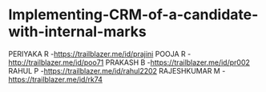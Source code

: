 # Implementing-CRM-of-a-candidate-with-internal-marks

PERIYAKA R -https://trailblazer.me/id/prajini 
POOJA R -http://trailblazer.me/id/poo71 
PRAKASH B -https://trailblazer.me/id/pr002 
RAHUL P -https://trailblazer.me/id/rahul2202 
RAJESHKUMAR M - https://trailblazer.me/id/rk74
